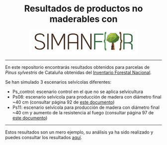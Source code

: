 <h1><center>Resultados de productos no maderables con</center></h1>
<center>
<img src="https://raw.githubusercontent.com/simanfor/web/main/logos/simanfor.png" alt="simanfor" width="350"/>
</center>

---


En este repositorio encontrarás resultados obtenidos para parcelas de *Pinus sylvestris* de Cataluña obtenidas del [Inventario Forestal Nacional](https://www.miteco.gob.es/es/biodiversidad/temas/inventarios-nacionales/inventario-forestal-nacional/default.aspx).

Se han simulado 3 escenarios selvícolas diferentes:
*   Ps_control: escenario control en el que no se aplica selvicultura
*   Ps08: escenario selvícola para producción de madera con diámetro final ~40 cm (consultar página 92 de [este documento](http://cpf.gencat.cat/web/.content/or_organismes/or04_centre_propietat_forestal/06-Publicacions/publicacions_tecniques/colleccions/orgest/models_de_gestio_forestal/orgest._models_de_gesti__per_als_boscos_de_pi_roig/docs/pi_roig.pdf))
*   Ps11: escenario selvícola para producción de madera con diámetro final ~40 cm y aumento de la resistencia al fuego (consultar página 97 de [este documento](http://cpf.gencat.cat/web/.content/or_organismes/or04_centre_propietat_forestal/06-Publicacions/publicacions_tecniques/colleccions/orgest/models_de_gestio_forestal/orgest._models_de_gesti__per_als_boscos_de_pi_roig/docs/pi_roig.pdf))

---

Estos resultados son un mero ejemplo, su análisis ya ha sido realizado y puedes consultar los resultados [aquí](https://8cfe.congresoforestal.es/sites/default/files/actas/8CFE-1017.pdf).